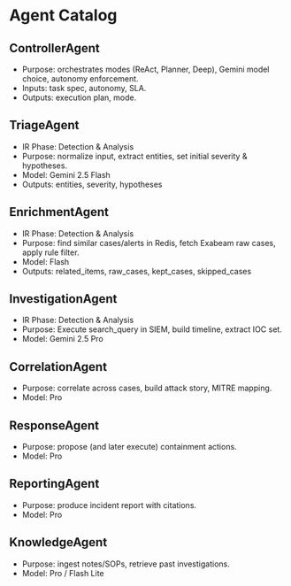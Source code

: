 # Agent Catalog

## ControllerAgent
- Purpose: orchestrates modes (ReAct, Planner, Deep), Gemini model choice, autonomy enforcement.
- Inputs: task spec, autonomy, SLA.
- Outputs: execution plan, mode.

## TriageAgent
- IR Phase: Detection & Analysis
- Purpose: normalize input, extract entities, set initial severity & hypotheses.
- Model: Gemini 2.5 Flash
- Outputs: entities, severity, hypotheses

## EnrichmentAgent
- IR Phase: Detection & Analysis
- Purpose: find similar cases/alerts in Redis, fetch Exabeam raw cases, apply rule filter.
- Model: Flash
- Outputs: related_items, raw_cases, kept_cases, skipped_cases

## InvestigationAgent
- IR Phase: Detection & Analysis
- Purpose: Execute search_query in SIEM, build timeline, extract IOC set.
- Model: Gemini 2.5 Pro

## CorrelationAgent
- Purpose: correlate across cases, build attack story, MITRE mapping.
- Model: Pro

## ResponseAgent
- Purpose: propose (and later execute) containment actions.
- Model: Pro

## ReportingAgent
- Purpose: produce incident report with citations.
- Model: Pro

## KnowledgeAgent
- Purpose: ingest notes/SOPs, retrieve past investigations.
- Model: Pro / Flash Lite
